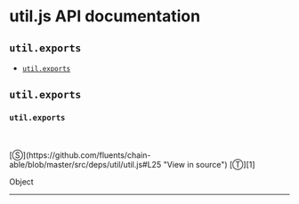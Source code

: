 # util.js API documentation

<!-- div class="toc-container" -->

<!-- div -->

## `util.exports`
* <a href="#util-prototype-exports"  data-meta="exports"  data-call="exports"  data-category="Properties"  data-description="Object"  data-name="exports"  data-member="util"  data-all="meta exports call exports category Properties description Object name exports member util see notes todos klassProps" >`util.exports`</a>

<!-- /div -->

<!-- /div -->

<!-- div class="doc-container" -->

<!-- div -->

## `util.exports`

<!-- div -->

<h3 id="util-prototype-exports" data-member="util" data-category="Properties" data-name="exports"><code>util.exports</code></h3>
<br>
<br>
[&#x24C8;](https://github.com/fluents/chain-able/blob/master/src/deps/util/util.js#L25 "View in source") [&#x24C9;][1]

Object

---

<!-- /div -->

<!-- /div -->

<!-- /div -->

 [1]: #util.exports "Jump back to the TOC."
